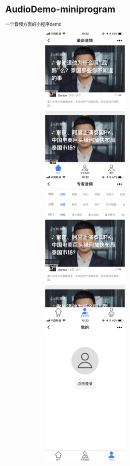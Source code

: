 # AudioDemo-miniprogram
一个音频方面的小程序demo

<div align=center><img width=50% src="https://github.com/HancleLee/AudioDemo-miniprogram/raw/master/screenshot/IMG0.PNG"/></div>
<div align=center><img width=50% src="https://github.com/HancleLee/AudioDemo-miniprogram/raw/master/screenshot/IMG1.PNG"/></div>
<div align=center><img width=50% src="https://github.com/HancleLee/AudioDemo-miniprogram/raw/master/screenshot/IMG2.PNG"/></div>


